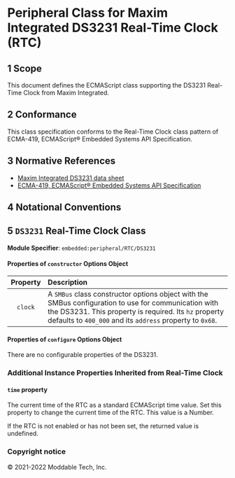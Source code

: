 
# Peripheral Class for Maxim Integrated DS3231 Real-Time Clock (RTC)

## 1 Scope

This document defines the ECMAScript class supporting the DS3231 Real-Time Clock from Maxim Integrated.

## 2 Conformance

This class specification conforms to the Real-Time Clock class pattern of ECMA-419, ECMAScript® Embedded Systems API Specification.

## 3 Normative References

- [Maxim Integrated DS3231 data sheet](https://datasheets.maximintegrated.com/en/ds/DS3231.pdf)
- [ECMA-419, ECMAScript® Embedded Systems API Specification](https://419.ecma-international.org)

## 4 Notational Conventions

## 5 `DS3231` Real-Time Clock Class

**Module Specifier**: `embedded:peripheral/RTC/DS3231`


#### Properties of `constructor` Options Object

| Property | Description |
| :---: | :--- |
| `clock` | A `SMBus` class constructor options object with the SMBus configuration to use for communication with the DS3231. This property is required. Its `hz` property defaults to `400_000` and its `address` property to `0x68`.


#### Properties of `configure` Options Object

There are no configurable properties of the DS3231.

### Additional Instance Properties Inherited from Real-Time Clock

#### `time` property

The current time of the RTC as a standard ECMAScript time value. Set this property to change the current time of the RTC. This value is a Number.

If the RTC is not enabled or has not been set, the returned value is undefined.


### Copyright notice

© 2021-2022 Moddable Tech, Inc.
